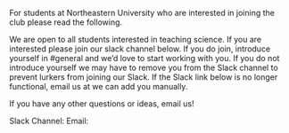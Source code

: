 For students at Northeastern University who are interested in joining the club please read the following.

We are open to all students interested in teaching science. If you are interested please join our slack channel below. If you do join, introduce yourself in #general and we’d love to start working with you. If you do not introduce yourself we may have to remove you from the Slack channel to prevent lurkers from joining our Slack. If the Slack link below is no longer functional, email us at we can add you manually.

If you have any other questions or ideas, email us!

Slack Channel:
Email: